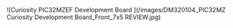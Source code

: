 ![Curiosity PIC32MZEF Development Board ](/images/DM320104_PIC32MZ Curiosity Development Board_Front_7x5 REVIEW.jpg)
